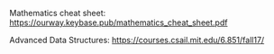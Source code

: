 Mathematics cheat sheet: https://ourway.keybase.pub/mathematics_cheat_sheet.pdf

Advanced Data Structures: https://courses.csail.mit.edu/6.851/fall17/
